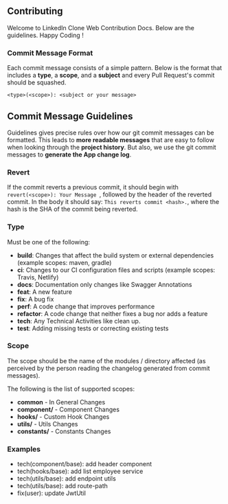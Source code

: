 ## Contributing

Welcome to LinkedIn Clone Web Contribution Docs. Below are the guidelines. Happy Coding !

### Commit Message Format
Each commit message consists of a simple pattern.  Below is the
format that includes a **type**, a **scope**, and a **subject** and every Pull Request's commit should be squashed.

```
<type>(<scope>): <subject or your message>
```

## Commit Message Guidelines
Guidelines gives precise rules over how our git commit messages can be formatted.  This leads to **more
readable messages** that are easy to follow when looking through the **project history**.  But also,
we use the git commit messages to **generate the App change log**.

### Revert
If the commit reverts a previous commit, it should begin with `revert(<scope>): Your Message `, followed by the header of the reverted commit. In the body it should say: `This reverts commit <hash>.`, where the hash is the SHA of the commit being reverted.

### Type
Must be one of the following:

* **build**: Changes that affect the build system or external dependencies (example scopes: maven, gradle)
* **ci**: Changes to our CI configuration files and scripts (example scopes: Travis, Netlify)
* **docs**: Documentation only changes like Swagger Annotations
* **feat**: A new feature
* **fix**: A bug fix
* **perf**: A code change that improves performance
* **refactor**: A code change that neither fixes a bug nor adds a feature
* **tech**: Any Technical Activities like clean up.
* **test**: Adding missing tests or correcting existing tests

### Scope
The scope should be the name of the modules / directory affected (as perceived by the person reading the changelog generated from commit messages).

The following is the list of supported scopes:

* **common** - In General Changes
* **component/<componentName>** - Component Changes
* **hooks/<customHookName>** - Custom Hook Changes
* **utils/<util-names>** - Utils Changes
* **constants/<constantNames>** - Constants Changes

### Examples
* tech(component/base): add header component 
* tech(hooks/base): add list employee service
* tech(utils/base): add endpoint utils
* tech(utils/base): add route-path
* fix(user): update JwtUtil